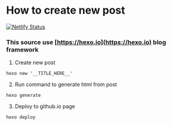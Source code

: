 # How to create new post

[![Netlify Status](https://api.netlify.com/api/v1/badges/1d2a4211-e97d-4e2b-9324-8dd1988a3db9/deploy-status)](https://app.netlify.com/sites/trungpv/deploys)

### This source use [https://hexo.io](https://hexo.io) blog framework

1. Create new post

```
hexo new '__TITLE_HERE__'
```

2. Run command to generate html from post

```
hexo generate

```

3. Deploy to github.io page

```
hexo deploy
```
